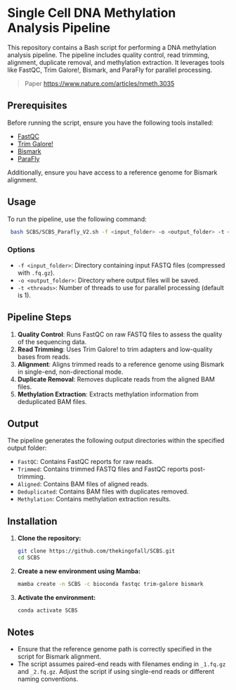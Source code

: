 

# Single Cell DNA Methylation Analysis Pipeline

This repository contains a Bash script for performing a DNA methylation analysis pipeline. The pipeline includes quality control, read trimming, alignment, duplicate removal, and methylation extraction. It leverages tools like FastQC, Trim Galore!, Bismark, and ParaFly for parallel processing.

> Paper
https://www.nature.com/articles/nmeth.3035
> 
## Prerequisites

Before running the script, ensure you have the following tools installed:

- [FastQC](https://www.bioinformatics.babraham.ac.uk/projects/fastqc/)
- [Trim Galore!](https://www.bioinformatics.babraham.ac.uk/projects/trim_galore/)
- [Bismark](https://www.bioinformatics.babraham.ac.uk/projects/bismark/)
- [ParaFly](https://github.com/itmat/ParaFly)

Additionally, ensure you have access to a reference genome for Bismark alignment.

## Usage

To run the pipeline, use the following command:

```bash
 bash SCBS/SCBS_Parafly_V2.sh -f <input_folder> -o <output_folder> -t <threads>
```

### Options

- `-f <input_folder>`: Directory containing input FASTQ files (compressed with `.fq.gz`).
- `-o <output_folder>`: Directory where output files will be saved.
- `-t <threads>`: Number of threads to use for parallel processing (default is 1).

## Pipeline Steps

1. **Quality Control**: Runs FastQC on raw FASTQ files to assess the quality of the sequencing data.
2. **Read Trimming**: Uses Trim Galore! to trim adapters and low-quality bases from reads.
3. **Alignment**: Aligns trimmed reads to a reference genome using Bismark in single-end, non-directional mode.
4. **Duplicate Removal**: Removes duplicate reads from the aligned BAM files.
5. **Methylation Extraction**: Extracts methylation information from deduplicated BAM files.

## Output

The pipeline generates the following output directories within the specified output folder:

- `FastQC`: Contains FastQC reports for raw reads.
- `Trimmed`: Contains trimmed FASTQ files and FastQC reports post-trimming.
- `Aligned`: Contains BAM files of aligned reads.
- `Deduplicated`: Contains BAM files with duplicates removed.
- `Methylation`: Contains methylation extraction results.


## Installation

1. **Clone the repository:**

   ```bash
   git clone https://github.com/thekingofall/SCBS.git
   cd SCBS
   ```

2. **Create a new environment using Mamba:**

   ```bash
   mamba create -n SCBS -c bioconda fastqc trim-galore bismark
   ```

3. **Activate the environment:**

   ```bash
   conda activate SCBS
   ```
   
## Notes

- Ensure that the reference genome path is correctly specified in the script for Bismark alignment.
- The script assumes paired-end reads with filenames ending in `_1.fq.gz` and `_2.fq.gz`. Adjust the script if using single-end reads or different naming conventions.



